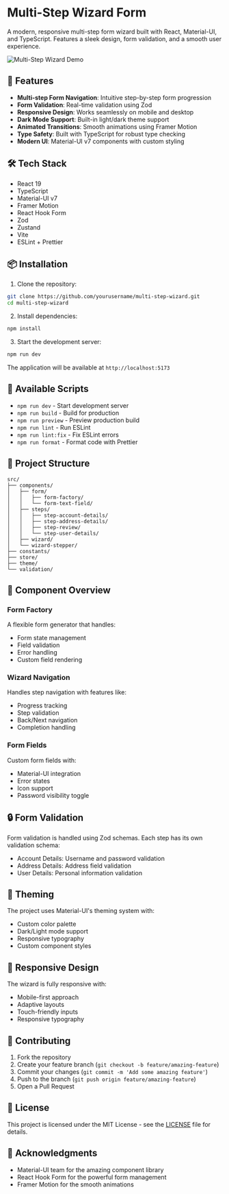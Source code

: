 # Multi-Step Wizard Form

A modern, responsive multi-step form wizard built with React, Material-UI, and TypeScript. Features a sleek design, form validation, and a smooth user experience.

![Multi-Step Wizard Demo](demo.gif)

## 🚀 Features

- **Multi-step Form Navigation**: Intuitive step-by-step form progression
- **Form Validation**: Real-time validation using Zod
- **Responsive Design**: Works seamlessly on mobile and desktop
- **Dark Mode Support**: Built-in light/dark theme support
- **Animated Transitions**: Smooth animations using Framer Motion
- **Type Safety**: Built with TypeScript for robust type checking
- **Modern UI**: Material-UI v7 components with custom styling

## 🛠 Tech Stack

- React 19
- TypeScript
- Material-UI v7
- Framer Motion
- React Hook Form
- Zod
- Zustand
- Vite
- ESLint + Prettier

## 📦 Installation

1. Clone the repository:
```bash
git clone https://github.com/yourusername/multi-step-wizard.git
cd multi-step-wizard
```

2. Install dependencies:
```bash
npm install
```

3. Start the development server:
```bash
npm run dev
```

The application will be available at `http://localhost:5173`

## 🔧 Available Scripts

- `npm run dev` - Start development server
- `npm run build` - Build for production
- `npm run preview` - Preview production build
- `npm run lint` - Run ESLint
- `npm run lint:fix` - Fix ESLint errors
- `npm run format` - Format code with Prettier

## 📁 Project Structure

```
src/
├── components/
│   ├── form/
│   │   ├── form-factory/
│   │   └── form-text-field/
│   ├── steps/
│   │   ├── step-account-details/
│   │   ├── step-address-details/
│   │   ├── step-review/
│   │   └── step-user-details/
│   ├── wizard/
│   └── wizard-stepper/
├── constants/
├── store/
├── theme/
└── validation/
```

## 🎯 Component Overview

### Form Factory
A flexible form generator that handles:
- Form state management
- Field validation
- Error handling
- Custom field rendering

### Wizard Navigation
Handles step navigation with features like:
- Progress tracking
- Step validation
- Back/Next navigation
- Completion handling

### Form Fields
Custom form fields with:
- Material-UI integration
- Error states
- Icon support
- Password visibility toggle

## 🔒 Form Validation

Form validation is handled using Zod schemas. Each step has its own validation schema:

- Account Details: Username and password validation
- Address Details: Address field validation
- User Details: Personal information validation

## 🎨 Theming

The project uses Material-UI's theming system with:
- Custom color palette
- Dark/Light mode support
- Responsive typography
- Custom component styles

## 📱 Responsive Design

The wizard is fully responsive with:
- Mobile-first approach
- Adaptive layouts
- Touch-friendly inputs
- Responsive typography

## 🤝 Contributing

1. Fork the repository
2. Create your feature branch (`git checkout -b feature/amazing-feature`)
3. Commit your changes (`git commit -m 'Add some amazing feature'`)
4. Push to the branch (`git push origin feature/amazing-feature`)
5. Open a Pull Request

## 📄 License

This project is licensed under the MIT License - see the [LICENSE](LICENSE) file for details.

## 🙏 Acknowledgments

- Material-UI team for the amazing component library
- React Hook Form for the powerful form management
- Framer Motion for the smooth animations
